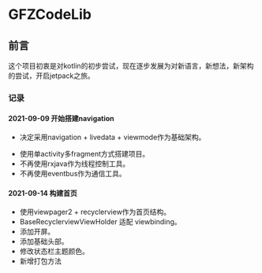 # GFZCodeLib

## 前言

这个项目初衷是对kotlin的初步尝试，现在逐步发展为对新语言，新想法，新架构的尝试，开启jetpack之旅。

### 记录

#### 2021-09-09 开始搭建navigation

* 决定采用navigation + livedata + viewmode作为基础架构。

+ 使用单activity多fragment方式搭建项目。
+ 不再使用rxjava作为线程控制工具。
+ 不再使用eventbus作为通信工具。

#### 2021-09-14 构建首页

+ 使用viewpager2 + recyclerview作为首页结构。
+ BaseRecyclerviewViewHolder 适配 viewbinding。
+ 添加开屏。
+ 添加基础头部。
+ 修改状态栏主题颜色。
+ 新增打包方法